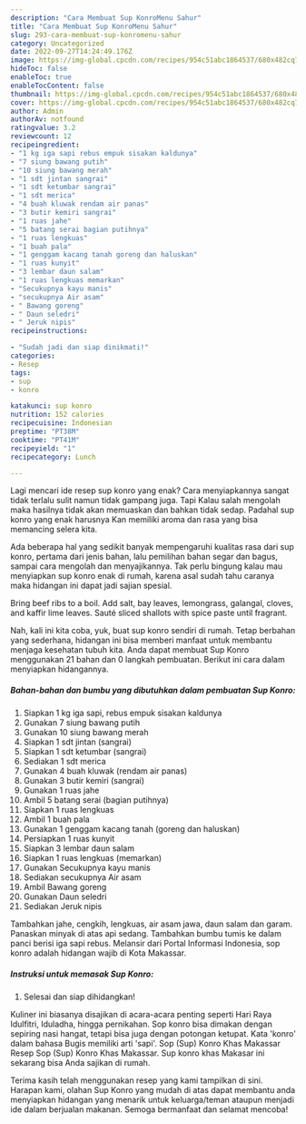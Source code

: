```yaml
---
description: "Cara Membuat Sup KonroMenu Sahur"
title: "Cara Membuat Sup KonroMenu Sahur"
slug: 293-cara-membuat-sup-konromenu-sahur
category: Uncategorized
date: 2022-09-27T14:24:49.176Z
image: https://img-global.cpcdn.com/recipes/954c51abc1864537/680x482cq70/sup-konro-foto-resep-utama.jpg
hideToc: false
enableToc: true
enableTocContent: false
thumbnail: https://img-global.cpcdn.com/recipes/954c51abc1864537/680x482cq70/sup-konro-foto-resep-utama.jpg
cover: https://img-global.cpcdn.com/recipes/954c51abc1864537/680x482cq70/sup-konro-foto-resep-utama.jpg
author: Admin
authorAv: notfound
ratingvalue: 3.2
reviewcount: 12
recipeingredient:
- "1 kg iga sapi rebus empuk sisakan kaldunya"
- "7 siung bawang putih"
- "10 siung bawang merah"
- "1 sdt jintan sangrai"
- "1 sdt ketumbar sangrai"
- "1 sdt merica"
- "4 buah kluwak rendam air panas"
- "3 butir kemiri sangrai"
- "1 ruas jahe"
- "5 batang serai bagian putihnya"
- "1 ruas lengkuas"
- "1 buah pala"
- "1 genggam kacang tanah goreng dan haluskan"
- "1 ruas kunyit"
- "3 lembar daun salam"
- "1 ruas lengkuas memarkan"
- "Secukupnya kayu manis"
- "secukupnya Air asam"
- " Bawang goreng"
- " Daun seledri"
- " Jeruk nipis"
recipeinstructions:

- "Sudah jadi dan siap dinikmati!"
categories:
- Resep
tags:
- sup
- konro

katakunci: sup konro 
nutrition: 152 calories
recipecuisine: Indonesian
preptime: "PT38M"
cooktime: "PT41M"
recipeyield: "1"
recipecategory: Lunch

---
```



Lagi mencari ide resep sup konro yang enak? Cara menyiapkannya sangat tidak terlalu sulit namun tidak gampang juga. Tapi Kalau salah mengolah maka hasilnya tidak akan memuaskan dan bahkan tidak sedap. Padahal sup konro yang enak harusnya Kan memiliki aroma dan rasa yang bisa memancing selera kita.


Ada beberapa hal yang sedikit banyak mempengaruhi kualitas rasa dari sup konro, pertama dari jenis bahan, lalu pemilihan bahan segar dan bagus, sampai cara mengolah dan menyajikannya. Tak perlu bingung kalau mau menyiapkan sup konro enak di rumah, karena asal sudah tahu caranya maka hidangan ini dapat jadi sajian spesial.

Bring beef ribs to a boil. Add salt, bay leaves, lemongrass, galangal, cloves, and kaffir lime leaves. Sauté sliced shallots with spice paste until fragrant.


Nah, kali ini kita coba, yuk, buat sup konro sendiri di rumah. Tetap berbahan yang sederhana, hidangan ini bisa memberi manfaat untuk membantu menjaga kesehatan tubuh kita. Anda dapat membuat Sup Konro menggunakan 21 bahan dan 0 langkah pembuatan. Berikut ini cara dalam menyiapkan hidangannya.

<!--inarticleads1-->

##### Bahan-bahan dan bumbu yang dibutuhkan dalam pembuatan Sup Konro:

1. Siapkan 1 kg iga sapi, rebus empuk sisakan kaldunya
1. Gunakan 7 siung bawang putih
1. Gunakan 10 siung bawang merah
1. Siapkan 1 sdt jintan (sangrai)
1. Siapkan 1 sdt ketumbar (sangrai)
1. Sediakan 1 sdt merica
1. Gunakan 4 buah kluwak (rendam air panas)
1. Gunakan 3 butir kemiri (sangrai)
1. Gunakan 1 ruas jahe
1. Ambil 5 batang serai (bagian putihnya)
1. Siapkan 1 ruas lengkuas
1. Ambil 1 buah pala
1. Gunakan 1 genggam kacang tanah (goreng dan haluskan)
1. Persiapkan 1 ruas kunyit
1. Siapkan 3 lembar daun salam
1. Siapkan 1 ruas lengkuas (memarkan)
1. Gunakan Secukupnya kayu manis
1. Sediakan secukupnya Air asam
1. Ambil  Bawang goreng
1. Gunakan  Daun seledri
1. Sediakan  Jeruk nipis


Tambahkan jahe, cengkih, lengkuas, air asam jawa, daun salam dan garam. Panaskan minyak di atas api sedang. Tambahkan bumbu tumis ke dalam panci berisi iga sapi rebus. Melansir dari Portal Informasi Indonesia, sop konro adalah hidangan wajib di Kota Makassar. 

<!--inarticleads2-->

##### Instruksi untuk memasak Sup Konro:


1. Selesai dan siap dihidangkan!

Kuliner ini biasanya disajikan di acara-acara penting seperti Hari Raya Idulfitri, Iduladha, hingga pernikahan. Sop konro bisa dimakan dengan sepiring nasi hangat, tetapi bisa juga dengan potongan ketupat. Kata &#39;konro&#39; dalam bahasa Bugis memiliki arti &#39;sapi&#39;. Sop (Sup) Konro Khas Makassar Resep Sop (Sup) Konro Khas Makassar. Sup konro khas Makasar ini sekarang bisa Anda sajikan di rumah. 

Terima kasih telah menggunakan resep yang kami tampilkan di sini. Harapan kami, olahan Sup Konro yang mudah di atas dapat membantu anda menyiapkan hidangan yang menarik untuk keluarga/teman ataupun menjadi ide dalam berjualan makanan. Semoga bermanfaat dan selamat mencoba!
